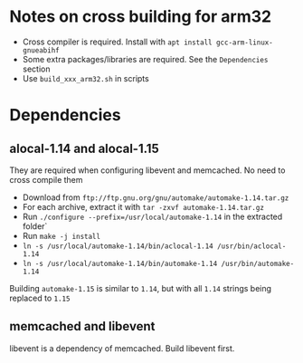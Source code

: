 # Notes on cross building for arm32

- Cross compiler is required. Install with `apt install gcc-arm-linux-gnueabihf`
- Some extra packages/libraries are required. See the `Dependencies` section
- Use `build_xxx_arm32.sh` in scripts

# Dependencies

## alocal-1.14 and alocal-1.15

They are required when configuring libevent and memcached. No need to cross compile them
- Download from `ftp://ftp.gnu.org/gnu/automake/automake-1.14.tar.gz`
- For each archive, extract it with `tar -zxvf automake-1.14.tar.gz`
- Run `./configure --prefix=/usr/local/automake-1.14` in the extracted folder`
- Run `make -j install`
- `ln -s /usr/local/automake-1.14/bin/aclocal-1.14 /usr/bin/aclocal-1.14`
- `ln -s /usr/local/automake-1.14/bin/automake-1.14 /usr/bin/automake-1.14`

Building `automake-1.15` is similar to `1.14`, but with all `1.14` strings being replaced to `1.15`


## memcached and libevent

libevent is a dependency of memcached. Build libevent first.
